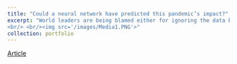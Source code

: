 ```yaml
---
title: "Could a neural network have predicted this pandemic’s impact?"
excerpt: "World leaders are being blamed either for ignoring the data belying the significance of the novel coronavirus, or paying too much attention to it. Perhaps it would help if neural networks made that data more relevant.
<br/> <br/><img src='/images/Media1.PNG'>"
collection: portfolio
---
```

[Article](https://www.zdnet.com/article/could-a-neural-network-have-predicted-this-pandemics-impact/)

